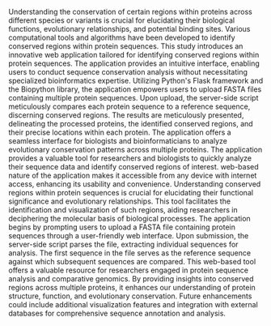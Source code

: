 Understanding the conservation of certain regions within proteins across different species or variants is crucial for elucidating their biological functions, evolutionary relationships, and potential binding sites. Various computational tools and algorithms have been developed to identify conserved regions within protein sequences. This study introduces an innovative web application tailored for identifying conserved regions within protein sequences. The application provides an intuitive interface, enabling users to conduct sequence conservation analysis without necessitating specialized bioinformatics expertise. Utilizing Python's Flask framework and the Biopython library, the application empowers users to upload FASTA files containing multiple protein sequences. Upon upload, the server-side script meticulously compares each protein sequence to a reference sequence, discerning conserved regions. The results are meticulously presented, delineating the processed proteins, the identified conserved regions, and their precise locations within each protein. The application offers a seamless interface for biologists and bioinformaticians to analyze evolutionary conservation patterns across multiple proteins. The application provides a valuable tool for researchers and biologists to quickly analyze their sequence data and identify conserved regions of interest. web-based nature of the application makes it accessible from any device with internet access, enhancing its usability and convenience. Understanding conserved regions within protein sequences is crucial for elucidating their functional significance and evolutionary relationships. This tool facilitates the identification and visualization of such regions, aiding researchers in deciphering the molecular basis of biological processes. The application begins by prompting users to upload a FASTA file containing protein sequences through a user-friendly web interface. Upon submission, the server-side script parses the file, extracting individual sequences for analysis. The first sequence in the file serves as the reference sequence against which subsequent sequences are compared. This web-based tool offers a valuable resource for researchers engaged in protein sequence analysis and comparative genomics. By providing insights into conserved regions across multiple proteins, it enhances our understanding of protein structure, function, and evolutionary conservation. Future enhancements could include additional visualization features and integration with external databases for comprehensive sequence annotation and analysis.
